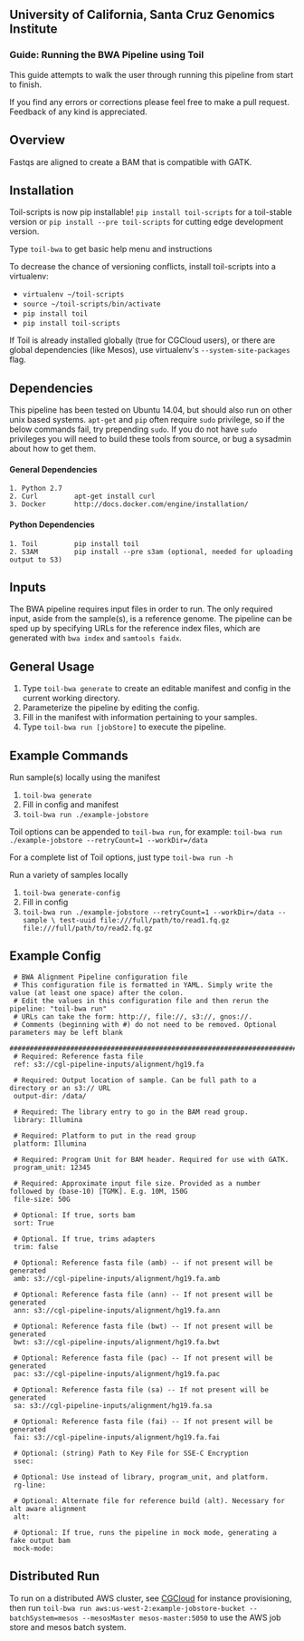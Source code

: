 ## University of California, Santa Cruz Genomics Institute
### Guide: Running the BWA Pipeline using Toil

This guide attempts to walk the user through running this pipeline from start to finish. 

If you find any errors or corrections please feel free to make a pull request.  Feedback of any kind is appreciated.


## Overview

Fastqs are aligned to create a BAM that is compatible with GATK.

## Installation

Toil-scripts is now pip installable! `pip install toil-scripts` for a toil-stable version 
or `pip install --pre toil-scripts` for cutting edge development version.

Type `toil-bwa` to get basic help menu and instructions

To decrease the chance of versioning conflicts, install toil-scripts into a virtualenv: 

- `virtualenv ~/toil-scripts` 
- `source ~/toil-scripts/bin/activate`
- `pip install toil`
- `pip install toil-scripts`

If Toil is already installed globally (true for CGCloud users), or there are global dependencies (like Mesos),
use virtualenv's `--system-site-packages` flag.
 
## Dependencies

This pipeline has been tested on Ubuntu 14.04, but should also run on other unix based systems.  `apt-get` and `pip`
often require `sudo` privilege, so if the below commands fail, try prepending `sudo`.  If you do not have `sudo` 
privileges you will need to build these tools from source, or bug a sysadmin about how to get them. 

#### General Dependencies

    1. Python 2.7
    2. Curl         apt-get install curl
    3. Docker       http://docs.docker.com/engine/installation/

#### Python Dependencies

    1. Toil         pip install toil
    2. S3AM         pip install --pre s3am (optional, needed for uploading output to S3)

## Inputs

The BWA pipeline requires input files in order to run. The only required input, aside from the sample(s), is a 
reference genome.  The pipeline can be sped up by specifying URLs for the reference index files, which are generated 
with `bwa index` and `samtools faidx`.

## General Usage
 
1. Type `toil-bwa generate` to create an editable manifest and config in the current working directory.
2. Parameterize the pipeline by editing the config.
3. Fill in the manifest with information pertaining to your samples.
4. Type `toil-bwa run [jobStore]` to execute the pipeline.

## Example Commands

Run sample(s) locally using the manifest
1. `toil-bwa generate`
2. Fill in config and manifest
3. `toil-bwa run ./example-jobstore`

Toil options can be appended to `toil-bwa run`, for example:
`toil-bwa run ./example-jobstore --retryCount=1 --workDir=/data`

For a complete list of Toil options, just type `toil-bwa run -h`

Run a variety of samples locally
1. `toil-bwa generate-config`
2. Fill in config
3. `toil-bwa run ./example-jobstore --retryCount=1 --workDir=/data --sample \
    test-uuid file:///full/path/to/read1.fq.gz file:///full/path/to/read2.fq.gz`

## Example Config

   ``` 
    # BWA Alignment Pipeline configuration file
    # This configuration file is formatted in YAML. Simply write the value (at least one space) after the colon.
    # Edit the values in this configuration file and then rerun the pipeline: "toil-bwa run"
    # URLs can take the form: http://, file://, s3://, gnos://.
    # Comments (beginning with #) do not need to be removed. Optional parameters may be left blank
    ##############################################################################################################
    # Required: Reference fasta file
    ref: s3://cgl-pipeline-inputs/alignment/hg19.fa
    
    # Required: Output location of sample. Can be full path to a directory or an s3:// URL
    output-dir: /data/
    
    # Required: The library entry to go in the BAM read group.
    library: Illumina
    
    # Required: Platform to put in the read group
    platform: Illumina
    
    # Required: Program Unit for BAM header. Required for use with GATK.
    program_unit: 12345
    
    # Required: Approximate input file size. Provided as a number followed by (base-10) [TGMK]. E.g. 10M, 150G
    file-size: 50G
    
    # Optional: If true, sorts bam
    sort: True
    
    # Optional. If true, trims adapters
    trim: false
    
    # Optional: Reference fasta file (amb) -- if not present will be generated
    amb: s3://cgl-pipeline-inputs/alignment/hg19.fa.amb
    
    # Optional: Reference fasta file (ann) -- If not present will be generated
    ann: s3://cgl-pipeline-inputs/alignment/hg19.fa.ann
    
    # Optional: Reference fasta file (bwt) -- If not present will be generated
    bwt: s3://cgl-pipeline-inputs/alignment/hg19.fa.bwt
    
    # Optional: Reference fasta file (pac) -- If not present will be generated
    pac: s3://cgl-pipeline-inputs/alignment/hg19.fa.pac
    
    # Optional: Reference fasta file (sa) -- If not present will be generated
    sa: s3://cgl-pipeline-inputs/alignment/hg19.fa.sa
    
    # Optional: Reference fasta file (fai) -- If not present will be generated
    fai: s3://cgl-pipeline-inputs/alignment/hg19.fa.fai
    
    # Optional: (string) Path to Key File for SSE-C Encryption
    ssec:
    
    # Optional: Use instead of library, program_unit, and platform.
    rg-line:
    
    # Optional: Alternate file for reference build (alt). Necessary for alt aware alignment
    alt:
    
    # Optional: If true, runs the pipeline in mock mode, generating a fake output bam
    mock-mode:
```

## Distributed Run

To run on a distributed AWS cluster, see [CGCloud](https://github.com/BD2KGenomics/cgcloud) for instance provisioning, 
then run `toil-bwa run aws:us-west-2:example-jobstore-bucket --batchSystem=mesos --mesosMaster mesos-master:5050`
to use the AWS job store and mesos batch system. 

